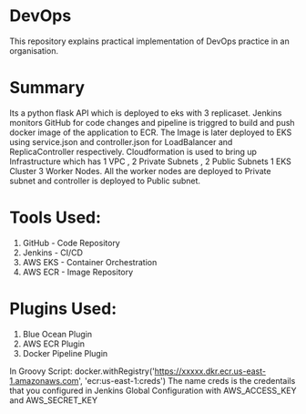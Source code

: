 # DevOps
This repository explains practical implementation of DevOps practice in an organisation.

# Summary
Its a python flask API which is deployed to eks with 3 replicaset.
Jenkins monitors GitHub for code changes and pipeline is triggred to build and push docker image of the application to ECR.
The Image is later deployed to EKS using service.json and controller.json for LoadBalancer and ReplicaController respectively.
Cloudformation is used to bring up Infrastructure which has 1 VPC , 2 Private Subnets , 2 Public Subnets 1 EKS Cluster 3 Worker Nodes.
All the worker nodes are deployed to Private subnet and controller is deployed to Public subnet.

# Tools Used:
1. GitHub   - Code Repository
2. Jenkins - CI/CD
3. AWS EKS  - Container Orchestration
4. AWS ECR  - Image Repository

# Plugins Used:
1. Blue Ocean Plugin
2. AWS ECR Plugin
3. Docker Pipeline Plugin

In Groovy Script:
docker.withRegistry('https://xxxxx.dkr.ecr.us-east-1.amazonaws.com', 'ecr:us-east-1:creds')
The name creds is the credentails that you configured in Jenkins Global Configuration with AWS_ACCESS_KEY and AWS_SECRET_KEY
